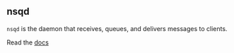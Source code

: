 ## nsqd

`nsqd` is the daemon that receives, queues, and delivers messages to clients.

Read the [docs](http://sunminghong.github.io/nsq/components/nsqd.html)

